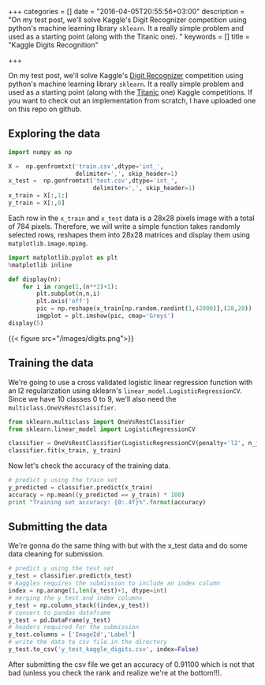 +++
categories = []
date = "2016-04-05T20:55:56+03:00"
description = "On my test post, we'll solve  Kaggle's Digit Recognizer competition using python's machine learning library `sklearn`. It a really simple problem and used as a starting point (along with the Titanic one). "
keywords = []
title = "Kaggle Digits Recognition"

+++

On my test post, we'll solve  Kaggle's [Digit Recognizer](https://www.kaggle.com/c/digit-recognizer) competition using python's machine learning library `sklearn`. It a really simple problem and used as a starting point (along with the [Titanic](https://www.kaggle.com/c/titanic) one) Kaggle competitions. If you want to check out an implementation from scratch, I have uploaded one on this repo on github. 

## Exploring the data 


```python
import numpy as np

X =  np.genfromtxt('train.csv',dtype='int_', 
                   delimiter=',', skip_header=1)
x_test =  np.genfromtxt('test.csv',dtype='int_', 
                        delimiter=',', skip_header=1)
x_train = X[:,1:]
y_train = X[:,0]
```

Each row in the `x_train` and `x_test` data is a 28x28 pixels image with a total of 784 pixels. Therefore, we will write a simple function takes randomly selected rows, reshapes them into 28x28 matrices and display them using `matplotlib.image.mpimg`. 


```python
import matplotlib.pyplot as plt
%matplotlib inline

def display(n):    
    for i in range(1,(n**2)+1):
        plt.subplot(n,n,i)
        plt.axis('off')
        pic = np.reshape(x_train[np.random.randint(1,42000)],(28,28))
        imgplot = plt.imshow(pic, cmap='Greys')
display(5)
```
{{< figure src="/images/digits.png">}}

## Training the data

We're going to use a cross validated logistic linear regression function with an l2 regularization using sklearn's `linear_model.LogisticRegressionCV`. Since we have 10 classes 0 to 9, we'll also need the `multiclass.OneVsRestClassifier`.


```python
from sklearn.multiclass import OneVsRestClassifier
from sklearn.linear_model import LogisticRegressionCV

classifier = OneVsRestClassifier(LogisticRegressionCV(penalty='l2', n_jobs = -1)) 
classifier.fit(x_train, y_train)
```

Now let's check the accuracy of the training data. 


```python
# predict y using the train set
y_predicted = classifier.predict(x_train)             
accuracy = np.mean((y_predicted == y_train) * 100)
print "Training set accuracy: {0:.4f}%".format(accuracy)
```

## Submitting the data

We're gonna do the same thing with but with the x_test data and do some data cleaning for submission. 


```python
# predict y using the test set
y_test = classifier.predict(x_test) 
# kaggles requires the submission to include an index column         
index = np.arange(1,len(x_test)+1, dtype=int)  
# merging the y_test and index columns        
y_test = np.column_stack((index,y_test))
# convert to pandas dataframe
y_test = pd.DataFrame(y_test)
# headers required for the submission                          
y_test.columns = ['ImageId','Label']    
# write the data to csv file in the directory               
y_test.to_csv('y_test_kaggle_digits.csv', index=False) 
```

After submitting the csv file we get an accuracy of 0.91100 which is not that bad (unless you check the rank and realize we're at the bottom!!). 
